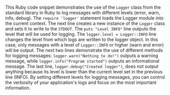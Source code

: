 This Ruby code snippet demonstrates the use of the `Logger` class from the standard library in Ruby to log messages with different levels (error, warn, info, debug). The `require 'logger'` statement loads the Logger module into the current context.
The next line creates a new instance of the `Logger` class and sets it to write to the `STDOUT`.
The `puts "Level INFO"` line outputs the level that will be used for logging.
The `logger.level = Logger::INFO` line changes the level from which logs are written to the logger object. In this case, only messages with a level of `Logger::INFO` or higher (warn and error) will be output.
The next two lines demonstrate the use of different methods for logging messages: `logger.warn("Nothing to do!")` outputs a warning message, while `logger.info("Program started")` outputs an informational message. The last line, `logger.debug("Created logger")`, does not output anything because its level is lower than the current level set in the previous line (INFO).
By setting different levels for logging messages, you can control the verbosity of your application's logs and focus on the most important information.